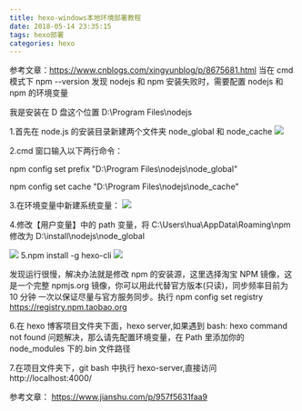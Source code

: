 ```yaml
---
title: hexo-windows本地环境部署教程
date: 2018-05-14 23:35:15
tags: hexo部署
categories: hexo
---
```


参考文章：https://www.cnblogs.com/xingyunblog/p/8675681.html
当在 cmd 模式下 npm --version 发现 nodejs 和 npm 安装失败时，需要配置 nodejs 和 npm 的环境变量

我是安装在 D 盘这个位置 D:\Program Files\nodejs

1.首先在 node.js 的安装目录新建两个文件夹 node_global 和 node_cache
![](http://119.29.18.20/img/hexo_windows1.png)

2.cmd 窗口输入以下两行命令：

npm config set prefix "D:\Program Files\nodejs\node_global"

npm config set cache "D:\Program Files\nodejs\node_cache"

3.在环境变量中新建系统变量：
![](http://119.29.18.20/img/hexo_windows2.png)

4.修改【用户变量】中的 path 变量，将 C:\Users\hua\AppData\Roaming\npm 修改为 D:\install\nodejs\node_global

![](http://119.29.18.20/img/hexo_windows3.png)
5.npm install -g hexo-cli
![](http://119.29.18.20/img/hexo_windows4.png)

发现运行很慢，解决办法就是修改 npm 的安装源，这里选择淘宝 NPM 镜像，这是一个完整 npmjs.org 镜像，你可以用此代替官方版本(只读)，同步频率目前为 10 分钟 一次以保证尽量与官方服务同步。执行 npm config set registry https://registry.npm.taobao.org

6.在 hexo 博客项目文件夹下面，hexo server,如果遇到
bash: hexo command not found 问题解决，那么请先配置环境变量，在 Path 里添加你的 node_modules 下的.bin 文件路径

7.在项目文件夹下，git bash 中执行 hexo-server,直接访问http://localhost:4000/

参考文章：
https://www.jianshu.com/p/957f5631faa9
